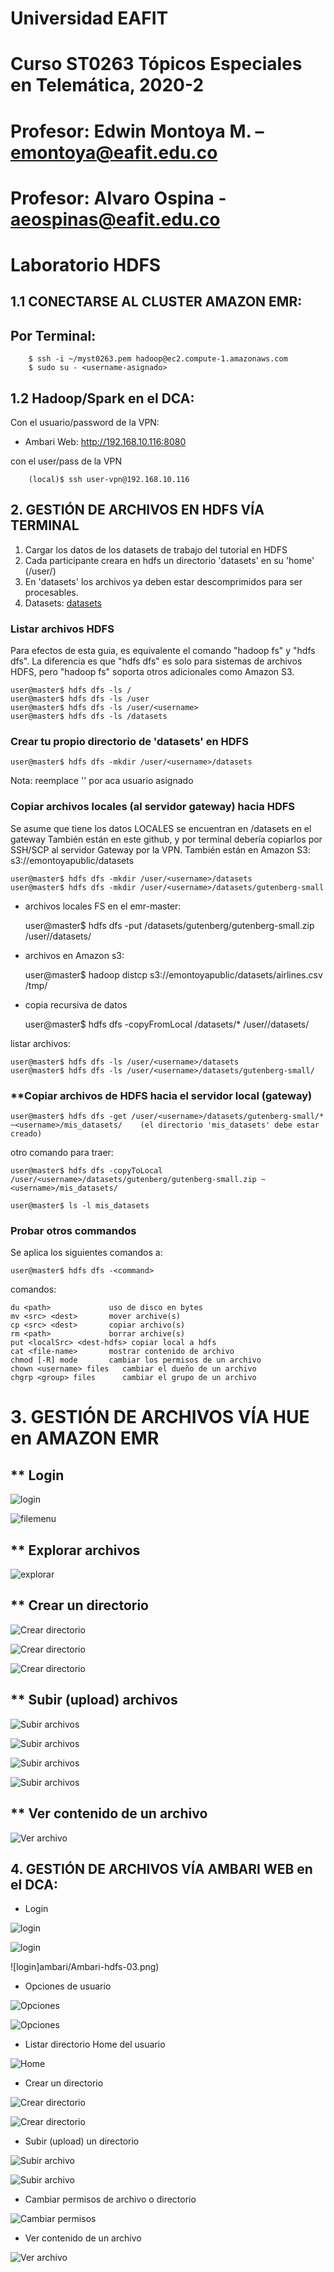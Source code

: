 # Universidad EAFIT
# Curso ST0263 Tópicos Especiales en Telemática, 2020-2
# Profesor: Edwin Montoya M. – emontoya@eafit.edu.co
# Profesor: Alvaro Ospina - aeospinas@eafit.edu.co

# Laboratorio HDFS

## 1.1 CONECTARSE AL CLUSTER AMAZON EMR:

## Por Terminal:

        $ ssh -i ~/myst0263.pem hadoop@ec2.compute-1.amazonaws.com
        $ sudo su - <username-asignado>

## 1.2 Hadoop/Spark en el DCA:

Con el usuario/password de la VPN:

* Ambari Web: http://192.168.10.116:8080

con el user/pass de la VPN

        (local)$ ssh user-vpn@192.168.10.116

## 2. GESTIÓN DE ARCHIVOS EN HDFS VÍA TERMINAL

1. Cargar los datos de los datasets de trabajo del tutorial en HDFS 
2. Cada participante creara en hdfs un directorio 'datasets' en su 'home' (/user/<username>)
3. En 'datasets' los archivos ya deben estar descomprimidos para ser procesables.
4. Datasets: [datasets](../datasets)

### Listar archivos HDFS

Para efectos de esta guia, es equivalente el comando "hadoop fs" y "hdfs dfs". La diferencia es que "hdfs dfs" es solo para sistemas de archivos HDFS, pero "hadoop fs" soporta otros adicionales como Amazon S3.

    user@master$ hdfs dfs -ls /
    user@master$ hdfs dfs -ls /user
    user@master$ hdfs dfs -ls /user/<username>
    user@master$ hdfs dfs -ls /datasets

### Crear tu propio directorio de 'datasets' en HDFS

    user@master$ hdfs dfs -mkdir /user/<username>/datasets

Nota: reemplace '<username>' por aca usuario asignado

### Copiar archivos locales (al servidor gateway) hacia HDFS

Se asume que tiene los datos LOCALES se encuentran en /datasets en el gateway
También están en este github, y por terminal debería copiarlos por SSH/SCP al servidor Gateway por la VPN.
También están en Amazon S3:      s3://emontoyapublic/datasets

    user@master$ hdfs dfs -mkdir /user/<username>/datasets
    user@master$ hdfs dfs -mkdir /user/<username>/datasets/gutenberg-small

* archivos locales FS en el emr-master:

    user@master$ hdfs dfs -put /datasets/gutenberg/gutenberg-small.zip /user/<username>/datasets/

* archivos en Amazon s3:

    user@master$ hadoop distcp s3://emontoyapublic/datasets/airlines.csv /tmp/

* copia recursiva de datos
    
    user@master$ hdfs dfs -copyFromLocal /datasets/* /user/<username>/datasets/

listar archivos: 

    user@master$ hdfs dfs -ls /user/<username>/datasets
    user@master$ hdfs dfs -ls /user/<username>/datasets/gutenberg-small/

### **Copiar archivos de HDFS hacia el servidor local (gateway)

    user@master$ hdfs dfs -get /user/<username>/datasets/gutenberg-small/* ~<username>/mis_datasets/    (el directorio 'mis_datasets' debe estar creado)

otro comando para traer:

    user@master$ hdfs dfs -copyToLocal /user/<username>/datasets/gutenberg/gutenberg-small.zip ~<username>/mis_datasets/

    user@master$ ls -l mis_datasets

### Probar otros commandos

Se aplica los siguientes comandos a:

    user@master$ hdfs dfs -<command>

comandos:

    du <path>             uso de disco en bytes
    mv <src> <dest>       mover archive(s)
    cp <src> <dest>       copiar archivo(s)
    rm <path>             borrar archive(s)
    put <localSrc> <dest-hdfs> copiar local a hdfs
    cat <file-name>       mostrar contenido de archivo
    chmod [-R] mode       cambiar los permisos de un archivo
    chown <username> files   cambiar el dueño de un archivo
    chgrp <group> files      cambiar el grupo de un archivo

# 3. GESTIÓN DE ARCHIVOS VÍA HUE en AMAZON EMR

## ** Login

![login](hue-hdfs/hue-01-login.png)

![filemenu](hue-hdfs/hue-02-Files.png)

## ** Explorar archivos

![explorar](hue-hdfs/hue-03-FileBrowser.png)

## ** Crear un directorio

![Crear directorio](hue-hdfs/hue-04-FileNew.png)

![Crear directorio](hue-hdfs/hue-05-FileNewDir1.png)

![Crear directorio](hue-hdfs/hue-06-FileNewDir2.png)

## ** Subir (upload) archivos

![Subir archivos](hue-hdfs/hue-07-FileUpload1.png)

![Subir archivos](hue-hdfs/hue-08-FileUpload2.png)

![Subir archivos](hue-hdfs/hue-09-FileUpload3.png)

![Subir archivos](hue-hdfs/hue-10-FileBrowser.png)

## ** Ver contenido de un archivo

![Ver archivo](hue-hdfs/hue-11-FileOpen.png)

## 4. GESTIÓN DE ARCHIVOS VÍA AMBARI WEB en el DCA:

* Login

![login](ambari/Ambari-hdfs-01.png)

![login](ambari/Ambari-hdfs-02.png)

![login]ambari/Ambari-hdfs-03.png)

* Opciones de usuario

![Opciones](ambari/Ambari-hdfs-04.png)

![Opciones](ambari/Ambari-hdfs-05.png)

* Listar directorio Home del usuario

![Home](ambari/Ambari-hdfs-06.png)

* Crear un directorio

![Crear directorio](ambari/Ambari-hdfs-07.png)

![Crear directorio](ambari/Ambari-hdfs-08.png)

* Subir (upload)  un directorio

![Subir archivo](ambari/Ambari-hdfs-09.png)

![Subir archivo](ambari/Ambari-hdfs-10.png)

* Cambiar permisos de archivo o directorio

![Cambiar permisos](ambari/Ambari-hdfs-11.png)

* Ver contenido de un archivo

![Ver archivo](ambari/Ambari-hdfs-12.png)
